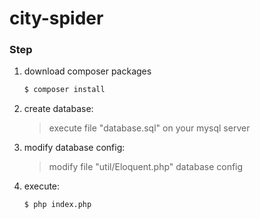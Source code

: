 # city-spider

### Step

1. download composer packages

    ```bash
    $ composer install
    ```

2. create database:

    > execute file "database.sql" on your mysql server

3. modify database config:

    > modify file "util/Eloquent.php" database config

4. execute:

   ```bash
   $ php index.php
   ```



